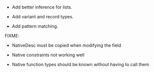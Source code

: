 - Add better inference for lists.

- Add variant and record types.
- Add pattern matching.



FIXME:

- NativeDesc must be copied when modifying the field
- Native constraints not working well

- Native function types should be known without having to call them
